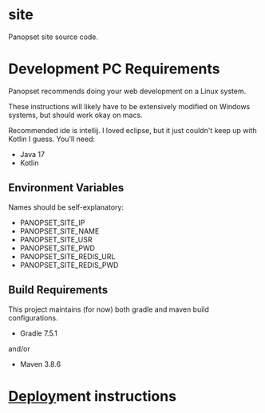 # site

Panopset site source code.


# Development PC Requirements


Panopset recommends doing your web development on a Linux system.

These instructions will likely have to be extensively modified on Windows systems, but should work okay on macs.

Recommended ide is intellij.  I loved eclipse, but it just couldn't keep up with Kotlin I guess. You'll need:

* Java 17
* Kotlin

## Environment Variables

Names should be self-explanatory:

* PANOPSET_SITE_IP
* PANOPSET_SITE_NAME
* PANOPSET_SITE_USR
* PANOPSET_SITE_PWD
* PANOPSET_SITE_REDIS_URL
* PANOPSET_SITE_REDIS_PWD

## Build Requirements

This project maintains (for now) both gradle and maven build configurations.

* Gradle 7.5.1 

and/or

* Maven 3.8.6



# [Deploy](docs/deploy.md)ment instructions